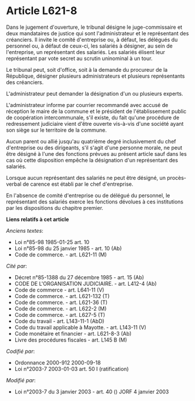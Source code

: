 # Article L621-8

Dans le jugement d'ouverture, le tribunal désigne le juge-commissaire et deux mandataires de justice qui sont
l'administrateur et le représentant des créanciers. Il invite le comité d'entreprise ou, à défaut, les délégués du personnel
ou, à défaut de ceux-ci, les salariés à désigner, au sein de l'entreprise, un représentant des salariés. Les salariés élisent
leur représentant par vote secret au scrutin uninominal à un tour.

Le tribunal peut, soit d'office, soit à la demande du procureur de la République, désigner plusieurs administrateurs et
plusieurs représentants des créanciers.

L'administrateur peut demander la désignation d'un ou plusieurs experts.

L'administrateur informe par courrier recommandé avec accusé de réception le maire de la commune et le président de
l'établissement public de coopération intercommunale, s'il existe, du fait qu'une procédure de redressement judiciaire vient
d'être ouverte vis-à-vis d'une société ayant son siège sur le territoire de la commune.

Aucun parent ou allié jusqu'au quatrième degré inclusivement du chef d'entreprise ou des dirigeants, s'il s'agit d'une
personne morale, ne peut être désigné à l'une des fonctions prévues au présent article sauf dans les cas où cette disposition
empêche la désignation d'un représentant des salariés.

Lorsque aucun représentant des salariés ne peut être désigné, un procès-verbal de carence est établi par le chef
d'entreprise.

En l'absence de comité d'entreprise ou de délégué du personnel, le représentant des salariés exerce les fonctions dévolues à
ces institutions par les dispositions du chapitre premier.

**Liens relatifs à cet article**

_Anciens textes_:

  - Loi n°85-98 1985-01-25 art. 10
  - Loi n°85-98 du 25 janvier 1985 - art. 10 (Ab)
  - Code de commerce. - art. L621-11 (M)

_Cité par_:

  - Décret n°85-1388 du 27 décembre 1985 - art. 15 (Ab)
  - CODE DE L'ORGANISATION JUDICIAIRE. - art. L412-4 (Ab)
  - Code de commerce - art. L641-11 (V)
  - Code de commerce. - art. L621-132 (T)
  - Code de commerce. - art. L621-36 (T)
  - Code de commerce. - art. L622-2 (M)
  - Code de commerce. - art. L627-5 (T)
  - Code du travail - art. L143-11-1 (AbD)
  - Code du travail applicable à Mayotte. - art. L143-11 (V)
  - Code monétaire et financier - art. L621-8-3 (Ab)
  - Livre des procédures fiscales - art. L145 B (M)

_Codifié par_:

  - Ordonnance 2000-912 2000-09-18
  - Loi n°2003-7 2003-01-03 art. 50 I (ratification)

_Modifié par_:

  - Loi n°2003-7 du 3 janvier 2003 - art. 40 () JORF 4 janvier 2003
